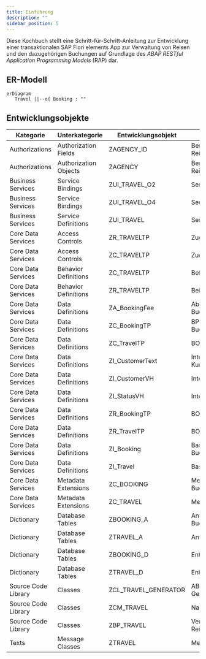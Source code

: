```yaml
---
title: Einführung
description: ""
sidebar_position: 5
---
```


Diese Kochbuch stellt eine Schritt-für-Schritt-Anleitung zur Entwicklung einer transaktionalen SAP Fiori elements App zur Verwaltung von Reisen und den dazugehörigen Buchungen auf Grundlage des _ABAP RESTful Application Programming Models_ (RAP) dar.

## ER-Modell

```mermaid
erDiagram
   Travel ||--o{ Booking : ""
```

## Entwicklungsobjekte

| Kategorie           | Unterkategorie        | Entwicklungsobjekt   | Anmerkungen                       |
| ------------------- | --------------------- | -------------------- | --------------------------------- |
| Authorizations      | Authorization Fields  | ZAGENCY_ID           | Berechtigungsfeld Reisebüronummer |
| Authorizations      | Authorization Objects | ZAGENCY              | Berechtigungsobjekt Reisebüro     |
| Business Services   | Service Bindings      | ZUI_TRAVEL_O2        | Service Binding Reise             |
| Business Services   | Service Bindings      | ZUI_TRAVEL_O4        | Service Binding Reise             |
| Business Services   | Service Definitions   | ZUI_TRAVEL           | Service Definition Reise          |
| Core Data Services  | Access Controls       | ZR_TRAVELTP          | Zugriffskontrolle Reise           |
| Core Data Services  | Access Controls       | ZC_TRAVELTP          | Zugriffskontrolle Reise           |
| Core Data Services  | Behavior Definitions  | ZC_TRAVELTP          | Behavior Projection Reise         |
| Core Data Services  | Behavior Definitions  | ZR_TRAVELTP          | Behavior Definition Reise         |
| Core Data Services  | Data Definitions      | ZA_BookingFee        | Abstract View Buchungsgebühr      |
| Core Data Services  | Data Definitions      | ZC_BookingTP         | BP Projection View Buchung        |
| Core Data Services  | Data Definitions      | ZC_TravelTP          | BO Projection View Reise          |
| Core Data Services  | Data Definitions      | ZI_CustomerText      | Interface View Kundenname         |
| Core Data Services  | Data Definitions      | ZI_CustomerVH        | Interface View Kunde              |
| Core Data Services  | Data Definitions      | ZI_StatusVH          | Interface View Status             |
| Core Data Services  | Data Definitions      | ZR_BookingTP         | BO Base View Buchung              |
| Core Data Services  | Data Definitions      | ZR_TravelTP          | BO Base View Reise                |
| Core Data Services  | Data Definitions      | ZI_Booking           | Basic Interface View Buchung      |
| Core Data Services  | Data Definitions      | ZI_Travel            | Basic Interface View Reise        |
| Core Data Services  | Metadata Extensions   | ZC_BOOKING           | Metadata Extension Buchung        |
| Core Data Services  | Metadata Extensions   | ZC_TRAVEL            | Metadata Extension Reise          |
| Dictionary          | Database Tables       | ZBOOKING_A           | Anwendungstabelle Buchung         |
| Dictionary          | Database Tables       | ZTRAVEL_A            | Anwendungstabelle Reise           |
| Dictionary          | Database Tables       | ZBOOKING_D           | Entwurfstabelle Buchung           |
| Dictionary          | Database Tables       | ZTRAVEL_D            | Entwurfstabelle Reise             |
| Source Code Library | Classes               | ZCL_TRAVEL_GENERATOR | ABAP-Klasse Reise-Generator       |
| Source Code Library | Classes               | ZCM_TRAVEL           | Nachrichtenklasse Reise           |
| Source Code Library | Classes               | ZBP_TRAVEL           | Verhaltensimplementierung Reise   |
| Texts               | Message Classes       | ZTRAVEL              | Message Class Reise               |
